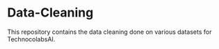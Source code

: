 # Data-Cleaning
This repository contains the data cleaning done on various datasets for TechnocolabsAI.

